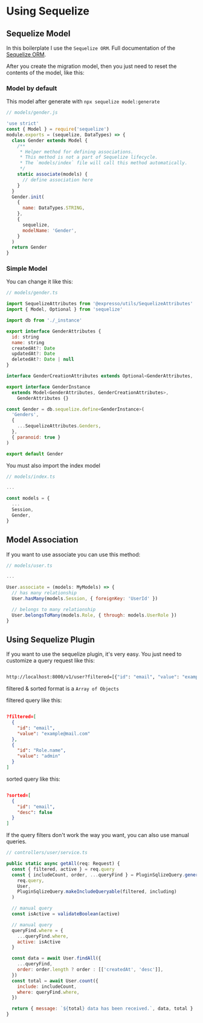 # Using Sequelize

## Sequelize Model

In this boilerplate I use the `Sequelize ORM`. Full documentation of the [Sequelize ORM](https://sequelize.org/master/).

After you create the migration model, then you just need to reset the contents of the model, like this:

### Model by default

This model after generate with `npx sequelize model:generate`

```js
// models/gender.js

'use strict'
const { Model } = require('sequelize')
module.exports = (sequelize, DataTypes) => {
  class Gender extends Model {
    /**
     * Helper method for defining associations.
     * This method is not a part of Sequelize lifecycle.
     * The `models/index` file will call this method automatically.
     */
    static associate(models) {
      // define association here
    }
  }
  Gender.init(
    {
      name: DataTypes.STRING,
    },
    {
      sequelize,
      modelName: 'Gender',
    }
  )
  return Gender
}
```

### Simple Model

You can change it like this:

```js
// models/gender.ts

import SequelizeAttributes from '@expresso/utils/SequelizeAttributes'
import { Model, Optional } from 'sequelize'

import db from './_instance'

export interface GenderAttributes {
  id: string
  name: string
  createdAt?: Date
  updatedAt?: Date
  deletedAt?: Date | null
}

interface GenderCreationAttributes extends Optional<GenderAttributes, 'id'> {}

export interface GenderInstance
  extends Model<GenderAttributes, GenderCreationAttributes>,
    GenderAttributes {}

const Gender = db.sequelize.define<GenderInstance>(
  'Genders',
  {
    ...SequelizeAttributes.Genders,
  },
  { paranoid: true }
)

export default Gender
```

You must also import the index model

```js
// models/index.ts

...

const models = {
  ...
  Session,
  Gender,
}

```

## Model Association

If you want to use associate you can use this method:

```js
// models/user.ts

...

User.associate = (models: MyModels) => {
  // has many relationship
  User.hasMany(models.Session, { foreignKey: 'UserId' })

  // belongs to many relationship
  User.belongsToMany(models.Role, { through: models.UserRole })
}

```

## Using Sequelize Plugin

If you want to use the sequelize plugin, it's very easy. You just need to customize a query request like this:

```sh

http://localhost:8000/v1/user?filtered=[{"id": "email", "value": "example@mail.com"}]&sorted=[{"id": "email", "desc": true}]

```

filtered & sorted format is a `Array of Objects`

filtered query like this:

```json

?filtered=[
  {
    "id": "email",
    "value": "example@mail.com"
  },
  {
    "id": "Role.name",
    "value": "admin"
  }
]

```

sorted query like this:

```json

?sorted=[
  {
    "id": "email",
    "desc": false
  }
]

```

If the query filters don't work the way you want, you can also use manual queries.

```js
// controllers/user/service.ts

public static async getAll(req: Request) {
  const { filtered, active } = req.query
  const { includeCount, order, ...queryFind } = PluginSqlizeQuery.generate(
    req.query,
    User,
    PluginSqlizeQuery.makeIncludeQueryable(filtered, including)
  )

  // manual query
  const isActive = validateBoolean(active)

  // manual query
  queryFind.where = {
    ...queryFind.where,
    active: isActive
  }

  const data = await User.findAll({
    ...queryFind,
    order: order.length ? order : [['createdAt', 'desc']],
  })
  const total = await User.count({
    include: includeCount,
    where: queryFind.where,
  })

  return { message: `${total} data has been received.`, data, total }
}

```
